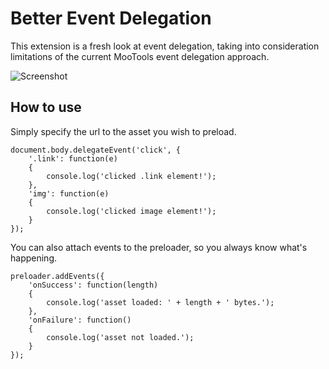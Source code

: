 Better Event Delegation
===========

This extension is a fresh look at event delegation, taking into consideration limitations of the current MooTools event delegation approach.

![Screenshot](http://www.sixtyseconds.co.za/playground/eventdelegation/screen.png)

How to use
----------

Simply specify the url to the asset you wish to preload.

    document.body.delegateEvent('click', {
		'.link': function(e)
		{
			console.log('clicked .link element!');
		},		
		'img': function(e)
		{
			console.log('clicked image element!');
		}
    });
	
You can also attach events to the preloader, so you always know what's happening.

    preloader.addEvents({
        'onSuccess': function(length)
        {
            console.log('asset loaded: ' + length + ' bytes.');
        },
        'onFailure': function()
        {
            console.log('asset not loaded.');
        }
    });
